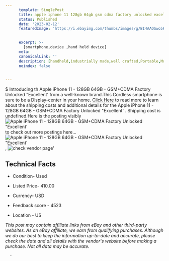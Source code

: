 ```yaml
---
      template: SinglePost
      title: apple iphone 11 128gb 64gb gsm cdma factory unlocked excellent 
      status: Published
      date: '2023-02-12'
      featuredImage: 'https://i.ebayimg.com/thumbs/images/g/BI4AAOSwo5Rij4S0/s-l225.jpg'
       

      excerpt: >-
        [smartphone,device ,hand held device]
      meta:
      canonicalLink: ''
      description: [handheld,industrially made,well crafted,Portable,Mobile,Compact,Convenient,Lightweight,Maneuverable,Man-portable,Miniature,Carriable,Hand-held,Light,Holdable,Transportable,Mobile device,Pocket-sized,On-the-go,Wireless,Cordless,Compact size,Convenient size, smartphone,device ,hand held device]
      noindex: false
      

---
```

$
      Introducing th Apple iPhone 11 - 128GB 64GB - GSM+CDMA Factory Unlocked "Excellent'  from a well-known brand.This Cordless smartphone is sure to be a Display-center in your home. [Click Here](https://www.ebay.com/itm/115398776875?hash=item1ade4d982b%3Ag%3ABI4AAOSwo5Rij4S0&mkevt=1&mkcid=1&mkrid=711-53200-19255-0&campid=%253CePNCampaignId%253E&customid=%253CreferenceId%253E&toolid=10049) to read more to learn about the shipping costs and additional details for the Apple iPhone 11 - 128GB 64GB - GSM+CDMA Factory Unlocked "Excellent' . Shipping cost is undefined.Here is the posting visibly ![Apple iPhone 11 - 128GB 64GB - GSM+CDMA Factory Unlocked "Excellent' ](https://i.ebayimg.com/thumbs/images/g/BI4AAOSwo5Rij4S0/s-l225.jpg) to check out more postings here... ![Apple iPhone 11 - 128GB 64GB - GSM+CDMA Factory Unlocked "Excellent' ](https://i.ebayimg.com/images/g/BI4AAOSwo5Rij4S0/s-l1200.jpg), ![check vendor page](https://origin-galleryplus.ebayimg.com/ws/web/115398776875_2_0_1/225x225.jpg,https://origin-galleryplus.ebayimg.com/ws/web/115398776875_3_0_1/225x225.jpg,https://origin-galleryplus.ebayimg.com/ws/web/115398776875_4_0_1/225x225.jpg,https://origin-galleryplus.ebayimg.com/ws/web/115398776875_5_0_1/225x225.jpg,https://origin-galleryplus.ebayimg.com/ws/web/115398776875_6_0_1/225x225.jpg,https://origin-galleryplus.ebayimg.com/ws/web/115398776875_7_0_1/225x225.jpg)'

      

 ## Technical Facts 



     
      

 - Condition- Used 


      

 - Listed Price- 410.00 


      

 - Currency- USD 


      

 - Feedback score - 4523 


      

 - Location - US 


      
      

 *_This post may contain affiliate links from eBay and other third-party websites. As an eBay affiliate, we earn from qualifying purchases. Although we do our best to keep the information up-to-date and accurate, please check the date and all details with the vendor's website before making a purchase. Not all data may be accurate._*




      -
